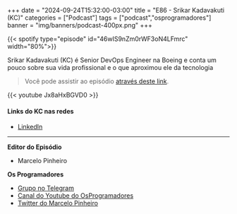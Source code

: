 +++
date = "2024-09-24T15:32:00-03:00"
title = "E86 - Srikar Kadavakuti (KC)"
categories = ["Podcast"]
tags = ["podcast","osprogramadores"]
banner = "img/banners/podcast-400px.png"
+++

{{< spotify type="episode" id="46wIS9nZm0rWF3oN4LFmrc" width="80%">}}

Srikar Kadavakuti (KC) é Senior DevOps Engineer na Boeing e conta um pouco sobre sua vida profissional e o que aproximou ele da tecnologia

> Você pode assistir ao episódio [através deste link](https://www.youtube.com/watch?v=Jx8aHxBGVD0).

{{< youtube Jx8aHxBGVD0 >}}

#### Links do KC nas redes

* [LinkedIn](https://www.linkedin.com/in/srikar-kc/)

___


**Editor do Episódio**

- Marcelo Pinheiro

**Os Programadores**

- [Grupo no Telegram](https://t.me/osprogramadores)
- [Canal do Youtube do OsProgramadores](https://www.youtube.com/channel/UCt_YNYGl6K5yNXlXEQDdwWg?view_as=subscriber)
- [Twitter do Marcelo Pinheiro](https://twitter.com/mpinheir)